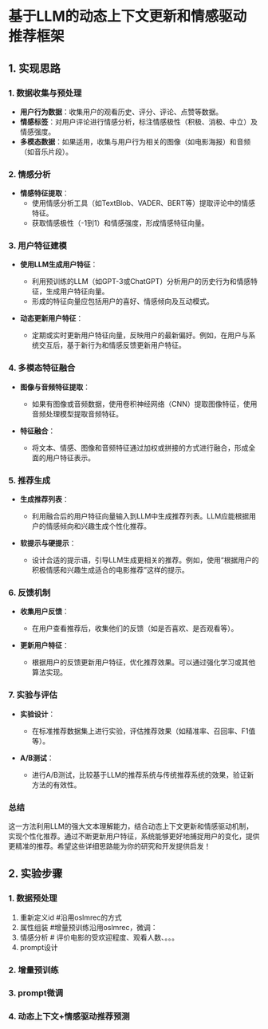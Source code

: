 # 基于LLM的动态上下文更新和情感驱动推荐框架

## 1. 实现思路

### 1. 数据收集与预处理

- **用户行为数据**：收集用户的观看历史、评分、评论、点赞等数据。
- **情感标签**：对用户评论进行情感分析，标注情感极性（积极、消极、中立）及情感强度。
- **多模态数据**：如果适用，收集与用户行为相关的图像（如电影海报）和音频（如音乐片段）。

### 2. 情感分析

- **情感特征提取**：
  - 使用情感分析工具（如TextBlob、VADER、BERT等）提取评论中的情感特征。
  - 获取情感极性（-1到1）和情感强度，形成情感特征向量。

### 3. 用户特征建模

- **使用LLM生成用户特征**：
  - 利用预训练的LLM（如GPT-3或ChatGPT）分析用户的历史行为和情感特征，生成用户特征向量。
  - 形成的特征向量应包括用户的喜好、情感倾向及互动模式。

- **动态更新用户特征**：
  - 定期或实时更新用户特征向量，反映用户的最新偏好。例如，在用户与系统交互后，基于新行为和情感反馈更新用户特征。

### 4. 多模态特征融合

- **图像与音频特征提取**：
  - 如果有图像或音频数据，使用卷积神经网络（CNN）提取图像特征，使用音频处理模型提取音频特征。
  
- **特征融合**：
  - 将文本、情感、图像和音频特征通过加权或拼接的方式进行融合，形成全面的用户特征表示。

### 5. 推荐生成

- **生成推荐列表**：
  - 利用融合后的用户特征向量输入到LLM中生成推荐列表。LLM应能根据用户的情感倾向和兴趣生成个性化推荐。
  
- **软提示与硬提示**：
  - 设计合适的提示语，引导LLM生成更相关的推荐。例如，使用“根据用户的积极情感和兴趣生成适合的电影推荐”这样的提示。

### 6. 反馈机制

- **收集用户反馈**：
  - 在用户查看推荐后，收集他们的反馈（如是否喜欢、是否观看等）。
  
- **更新用户特征**：
  - 根据用户的反馈更新用户特征，优化推荐效果。可以通过强化学习或其他算法实现。

### 7. 实验与评估

- **实验设计**：
  - 在标准推荐数据集上进行实验，评估推荐效果（如精准率、召回率、F1值等）。

- **A/B测试**：
  - 进行A/B测试，比较基于LLM的推荐系统与传统推荐系统的效果，验证新方法的有效性。

### 总结

这一方法利用LLM的强大文本理解能力，结合动态上下文更新和情感驱动机制，实现个性化推荐。通过不断更新用户特征，系统能够更好地捕捉用户的变化，提供更精准的推荐。希望这些详细思路能为你的研究和开发提供启发！


## 2. 实验步骤
### 1. 数据预处理
1. 重新定义id #沿用oslmrec的方式
2. 属性组装 #增量预训练沿用oslmrec，微调：
3. 情感分析 # 评价电影的受欢迎程度、观看人数、。。。
4. prompt设计

### 2. 增量预训练

### 3. prompt微调

### 4. 动态上下文+情感驱动推荐预测



